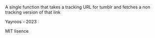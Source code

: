 A single function that takes a tracking URL for tumblr and fetches a non tracking version of that link

Yayroos - 2023

MIT lisence